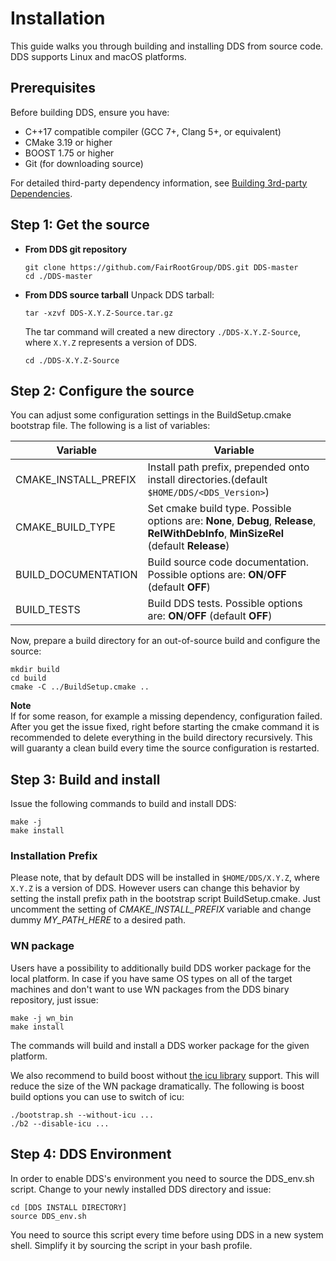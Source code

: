 # Installation

This guide walks you through building and installing DDS from source code. DDS supports Linux and macOS platforms.

## Prerequisites

Before building DDS, ensure you have:

* C++17 compatible compiler (GCC 7+, Clang 5+, or equivalent)
* CMake 3.19 or higher
* BOOST 1.75 or higher
* Git (for downloading source)

For detailed third-party dependency information, see [Building 3rd-party Dependencies](./3rd-party.md).

## Step 1: Get the source

* **From DDS git repository**

   ```shell
   git clone https://github.com/FairRootGroup/DDS.git DDS-master
   cd ./DDS-master
   ```

* **From DDS source tarball**
Unpack DDS tarball:

   ```shell
   tar -xzvf DDS-X.Y.Z-Source.tar.gz
   ```

   The tar command will created a new directory ```./DDS-X.Y.Z-Source```, where ```X.Y.Z``` represents a version of DDS.

   ```shell
   cd ./DDS-X.Y.Z-Source
   ```

## Step 2: Configure the source

You can adjust some configuration settings in the BuildSetup.cmake bootstrap file. The following is a list of variables:

| Variable             | Variable                                                                                                                               |
| -------------------- | -------------------------------------------------------------------------------------------------------------------------------------- |
| CMAKE_INSTALL_PREFIX | Install path prefix, prepended onto install directories.(default ```$HOME/DDS/<DDS_Version>```)                                        |
| CMAKE_BUILD_TYPE     | Set cmake build type. Possible options are: **None**, **Debug**, **Release**, **RelWithDebInfo**, **MinSizeRel** (default **Release**) |
| BUILD_DOCUMENTATION  | Build source code documentation. Possible options are: **ON**/**OFF** (default **OFF**)                                                |
| BUILD_TESTS          | Build DDS tests. Possible options are: **ON**/**OFF** (default **OFF**)                                                                |

Now, prepare a build directory for an out-of-source build and configure the source:

```shell
mkdir build
cd build
cmake -C ../BuildSetup.cmake ..
```

**Note**  
If for some reason, for example a missing dependency, configuration failed. After you get the issue fixed, right before starting the cmake command it is recommended to delete everything in the build directory recursively. This will guaranty a clean build every time the source configuration is restarted.

## Step 3: Build and install

Issue the following commands to build and install DDS:

```shell
make -j
make install
```

### Installation Prefix

Please note, that by default DDS will be installed in ```$HOME/DDS/X.Y.Z```, where ```X.Y.Z``` is a version of DDS. However users can change this behavior by setting the install prefix path in the bootstrap script BuildSetup.cmake. Just uncomment the setting of *CMAKE_INSTALL_PREFIX* variable and change dummy *MY_PATH_HERE* to a desired path.

### WN package

Users have a possibility to additionally build DDS worker package for the local platform. In case if you have same OS types on all of the target machines and don't want to use WN packages from the DDS binary repository, just issue:

```shell
make -j wn_bin
make install
```

The commands will build and install a DDS worker package for the given platform.

We also recommend to build boost without [the icu library](http://site.icu-project.org/) support. This will reduce the size of the WN package dramatically. The following is boost build options you can use to switch of icu:

```shell
./bootstrap.sh --without-icu ...
./b2 --disable-icu ...
```

## Step 4: DDS Environment

In order to enable DDS's environment you need to source the DDS_env.sh script. Change to your newly installed DDS directory and issue:

```shell
cd [DDS INSTALL DIRECTORY]
source DDS_env.sh
```

You need to source this script every time before using DDS in a new system shell. Simplify it by sourcing the script in your bash profile.
